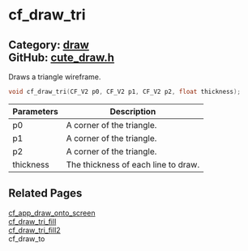[](../header.md ':include')

# cf_draw_tri

Category: [draw](/api_reference?id=draw)  
GitHub: [cute_draw.h](https://github.com/RandyGaul/cute_framework/blob/master/include/cute_draw.h)  
---

Draws a triangle wireframe.

```cpp
void cf_draw_tri(CF_V2 p0, CF_V2 p1, CF_V2 p2, float thickness);
```

Parameters | Description
--- | ---
p0 | A corner of the triangle.
p1 | A corner of the triangle.
p2 | A corner of the triangle.
thickness | The thickness of each line to draw.

## Related Pages

[cf_app_draw_onto_screen](/app/cf_app_draw_onto_screen.md)  
[cf_draw_tri_fill](/draw/cf_draw_tri_fill.md)  
[cf_draw_tri_fill2](/draw/cf_draw_tri_fill2.md)  
cf_draw_to  
